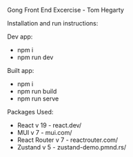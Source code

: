 Gong Front End Excercise - Tom Hegarty 

Installation and run instructions: 

Dev app: 
  - npm i
  - npm run dev

Built app:
 - npm i
 - npm run build
 - npm run serve



Packages Used: 
 - React v 19 - react.dev/
 - MUI v 7 - mui.com/
 - React Router v 7 - reactrouter.com/
 - Zustand v 5 - zustand-demo.pmnd.rs/


